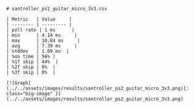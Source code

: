 
    # santroller_ps2_guitar_micro_3v3.csv

    | Metric   | Value     |
    | -------- | --------- |
    | poll rate | 1 ms      |
    | min      | 4.14 ms     |
    | max      | 10.84 ms     |
    | avg      | 7.39 ms     |
    | stddev   | 1.69 ms  |
    | %on time | 56% |
    | %1f skip | 44%  |
    | %2f skip | 0%  |
    | %3f skip | 0%  |

    [![Graph](../../assets/images/results/santroller_ps2_guitar_micro_3v3.png){: class="big-image" }](../../assets/images/results/santroller_ps2_guitar_micro_3v3.png)

    